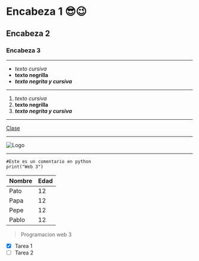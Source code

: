 # Encabeza 1 😎😉
## Encabeza 2
### Encabeza 3

---

- *texto cursiva*
- **texto negrilla**
- ***texto negrita y cursiva***

---

1.  *texto cursiva*
2.  **texto negrilla**
3.  ***texto negrita y cursiva***

---

[Clase](https://catfact.ninja/facts)

---

![Logo](https://encrypted-tbn0.gstatic.com/images?q=tbn:ANd9GcSdd25hyNQOMs4Xx1Cv_A_oaT0zagfSWlXMBA&s)

---

```
#Este es un comentario en python
print("Web 3")
```
|Nombre  |Edad  |
|--------|------|
|Pato    |12    |
|Papa    |12    |
|Pepe    |12    |
|Pablo    |12    |

> Programacion web 3
- [x] Tarea 1
- [ ] Tarea 2
